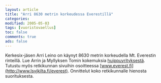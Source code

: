 ```yaml
--- 
layout: article 
title: "Arri 8630 metrin korkeudessa Everestillä" 
categories: 
modified: 2005-05-03 
tags: [vuoristovaellus]
toc: false 
comments: true 
ads: false 
--- 
```


Kerkesix-jäsen Arri Leino on käynyt 8630 metrin korkeudella Mt.
Everestin rinteillä. Lue Arrin ja Myllyksen Tomin kokemuksia
[huippuyrityksestä](http://www.lsvjkilta.fi/everest/huippuyritys.html).
Tutustu myös retkikunnan sivuihin osoitteessa
[www.everest.fi](http://www.lsvjkilta.fi/everest). Onnittelut koko
retkikunnalle hienosta suorituksesta.

